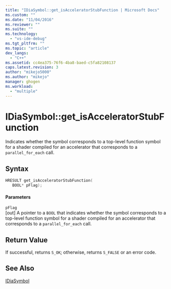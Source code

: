 ```yaml
---
title: "IDiaSymbol::get_isAcceleratorStubFunction | Microsoft Docs"
ms.custom: ""
ms.date: "11/04/2016"
ms.reviewer: ""
ms.suite: ""
ms.technology: 
  - "vs-ide-debug"
ms.tgt_pltfrm: ""
ms.topic: "article"
dev_langs: 
  - "C++"
ms.assetid: cc4ea375-76f6-4ba8-baed-c5fa82108137
caps.latest.revision: 3
author: "mikejo5000"
ms.author: "mikejo"
manager: ghogen
ms.workload: 
  - "multiple"
---
```

# IDiaSymbol::get_isAcceleratorStubFunction
Indicates whether the symbol corresponds to a top-level function symbol for a shader compiled for an accelerator that corresponds to a `parallel_for_each` call.  
  
## Syntax  
  
```C++  
HRESULT get_isAcceleratorStubFunction(   
   BOOL* pFlag);  
```  
  
#### Parameters  
 `pFlag`  
 [out] A pointer to a `BOOL` that indicates whether the symbol corresponds to a top-level function symbol for a shader compiled for an accelerator that corresponds to a `parallel_for_each` call.  
  
## Return Value  
 If successful, returns `S_OK`; otherwise, returns `S_FALSE` or an error code.  
  
## See Also  
 [IDiaSymbol](../../debugger/debug-interface-access/idiasymbol.md)